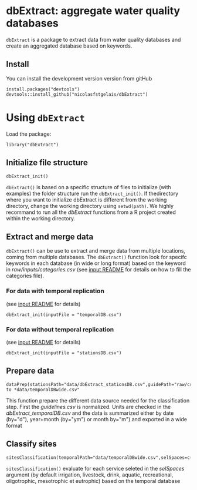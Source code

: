 # dbExtract: aggregate water quality databases
 `dbExtract` is a package to extract data from water quality databases and create an aggregated database based on keywords.

 ## Install

 You can install the development version version from gitHub

 ```{r eval=FALSE}
 install.packages("devtools")
 devtools::install_github("nicolasfstgelais/dbExtract")
 ```
 # Using `dbExtract`

 Load the package:

 ```{r}
 library("dbExtract")
 ```
## Initialize  file structure
 ```{r}
 dbExtract_init()
 ```
`dbExtract()` is based on a specific structure of files to initialize (with examples) the folder structure run the `dbExtract_init()`.
If thedirectory where you want to initialize dbExtract is different from the working directory, change the working directory using `setwd(path)`. We highly recommand to run all the *dbExtract* functions from a R project created within the working directory. 

## Extract and merge data
`dbExtract()` can be use to extract and merge data from multiple locations, coming from multiple databases. The `dbExtract()` function look for specifc keywords in each database (in wide or long format) based on the keyword in *raw/inputs/categories.csv* (see [input README](https://github.com/nicolasfstgelais/dbExtract/blob/master/raw/inputs/README.md) for details on how to fill the categories file).

### For data with temporal replication 
(see [input README](https://github.com/nicolasfstgelais/dbExtract/blob/master/raw/inputs/README.md) for details)

 ```{r}
 dbExtract_init(inputFile = "temporalDB.csv")
 ``` 
 
 ### For data without temporal replication 
(see [input README](https://github.com/nicolasfstgelais/dbExtract/blob/master/raw/inputs/README.md) for details)
 
 ```{r}
 dbExtract_init(inputFile = "stationsDB.csv")
 ``` 

## Prepare data
 ```{r}
dataPrep(stationsPath="data/dbExtract_stationsDB.csv",guidePath="raw/criteria/guidelines.csv",temporalPath="data/dbExtract_temporalDB.csv",by="ym") to *data/temporalDBwide.csv"
 ``` 
 This function prepare the different data source needed for the classification step. First the *guidelines.csv* is normalized. Units are checked in the *dbExtract_temporalDB.csv* and the data is summarized either by date (by="d"), year+month (by="ym") or month by="m") and exported in a wide format 
 
## Classify sites
 ```{r}
sitesClassification(temporalPath="data/temporalDBwide.csv",selSpaces=c("irrigation","livestock","drink","aquatic","recreational","oligotrophic","mesotrophic","eutrophic")
 ``` 
`sitesClassification()` evaluate for each service seleted in the *selSpaces* argument (by default irrigation, livestock, drink, aquatic, recreational, oligotrophic, mesotrophic et eutrophic) based on the temporal database
